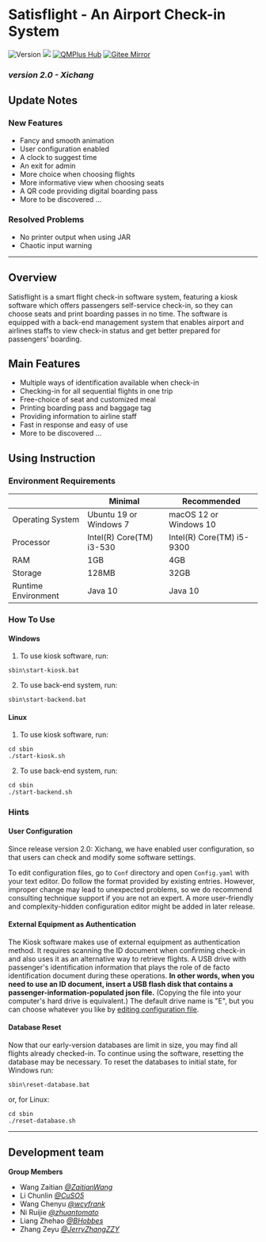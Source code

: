 # Satisflight - An Airport Check-in System


![Version](https://img.shields.io/badge/Version-2.0-green)
![](https://img.shields.io/github/repo-size/JerryZhangZZY/EBU6304-2021-Software-Engineering-Group-111)
[![QMPlus Hub](https://img.shields.io/badge/QMPlus%20Hub-here-orange)](https://hub.qmplus.qmul.ac.uk/group/ebu6304-2022-software-engin-35)
[![Gitee Mirror](https://img.shields.io/badge/Gitee%20Mirror-here-red)](https://gitee.com/jerryzhangzzy/EBU6304-2021-Software-Engineering-Group-111)

### *version 2.0 - Xichang*

## Update Notes

### New Features

- Fancy and smooth animation
- User configuration enabled
- A clock to suggest time
- An exit for admin
- More choice when choosing flights
- More informative view when choosing seats
- A QR code providing digital boarding pass
- More to be discovered ...

### Resolved Problems

- No printer output when using JAR
- Chaotic input warning

---

## Overview

Satisflight is a smart flight check-in software system, featuring a kiosk software which offers passengers self-service check-in, so they can choose seats and print boarding passes in no time. The software is equipped with a back-end management system that enables airport and airlines staffs to view check-in status and get better prepared for passengers' boarding.

## Main Features

- Multiple ways of identification available when check-in
- Checking-in for all sequential flights in one trip
- Free-choice of seat and customized meal
- Printing boarding pass and baggage tag
- Providing information to airline staff 
- Fast in response and easy of use
- More to be discovered ...

## Using Instruction

### Environment Requirements

|    | Minimal                  | Recommended               |
|----|--------------------------|---------------------------|
|Operating System| Ubuntu 19 or Windows 7   | macOS 12 or Windows 10    |
|Processor| Intel(R) Core(TM) i3-530 | Intel(R) Core(TM) i5-9300 |
|RAM| 1GB                       | 4GB                       |
|Storage| 128MB                 | 32GB                      |
|Runtime Environment| Java 10   | Java 10                   |

### How To Use

#### Windows

1. To use kiosk software, run:
```shell
sbin\start-kiosk.bat
```
2. To use back-end system, run:
```shell
sbin\start-backend.bat
```

#### Linux

1. To use kiosk software, run:
```shell
cd sbin
./start-kiosk.sh
```
2. To use back-end system, run:
```shell
cd sbin
./start-backend.sh
```

### Hints

#### User Configuration

Since release version 2.0: Xichang, we have enabled user configuration, so that users can check and modify some software settings. 

To edit configuration files, go to `Conf` directory and open `Config.yaml` with your text editor. 
Do follow the format provided by existing entries. 
However, improper change may lead to unexpected problems, so we do recommend consulting technique support if you are not an expert. 
A more user-friendly and complexity-hidden configuration editor might be added in later release.

#### External Equipment as Authentication

The Kiosk software makes use of external equipment as authentication method. 
It requires scanning the ID document when confirming check-in and also uses it as an alternative way to retrieve flights. 
A USB drive with passenger's identification information that plays the role of de facto identification document during these operations. 
**In other words, when you need to use an ID document, insert a USB flash disk that contains a passenger-information-populated json file.**
(Copying the file into your computer's hard drive is equivalent.)
The default drive name is "E", but you can choose whatever you like by [editing configuration file](#User-Configuration).

#### Database Reset

Now that our early-version databases are limit in size, you may find all flights already checked-in. 
To continue using the software, resetting the database may be necessary.
To reset the databases to initial state, for Windows run:
```shell
sbin\reset-database.bat
```
or, for Linux: 
```shell
cd sbin
./reset-database.sh
```

---

## Development team

**Group Members**
- Wang Zaitian [*@ZaitianWang*](https://github.com/ZaitianWang)
- Li Chunlin [*@CuSO5*](https://github.com/CuSO5)
- Wang Chenyu [*@wcyfrank*](https://github.com/wcyfrank)
- Ni Ruijie [*@zhuantomato*](https://github.com/zhuantomato)
- Liang Zhehao [*@BHobbes*](https://github.com/BHobbes)
- Zhang Zeyu [*@JerryZhangZZY*](https://github.com/JerryZhangZZY)
